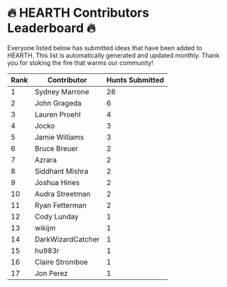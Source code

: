 # 🔥 HEARTH Contributors Leaderboard 🔥

Everyone listed below has submitted ideas that have been added to HEARTH. This list is automatically generated and updated monthly. Thank you for stoking the fire that warms our community!

| Rank | Contributor | Hunts Submitted |
|------|-------------|-----------------|
| 1 | Sydney Marrone | 26 |
| 2 | John Grageda | 6 |
| 3 | Lauren Proehl | 4 |
| 4 | Jocko | 3 |
| 5 | Jamie Williams | 3 |
| 6 | Bruce Breuer | 2 |
| 7 | Azrara | 2 |
| 8 | Siddhant Mishra | 2 |
| 9 | Joshua Hines | 2 |
| 10 | Audra Streetman | 2 |
| 11 | Ryan Fetterman | 2 |
| 12 | Cody Lunday | 1 |
| 13 | wikijm | 1 |
| 14 | DarkWizardCatcher | 1 |
| 15 | hu983r | 1 |
| 16 | Claire Stromboe | 1 |
| 17 | Jon Perez | 1 |
